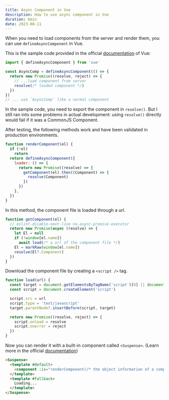```yaml
---
title: Async Component in Vue
description: How to use async component in Vue
duration: 6min
date: 2023-08-11
---
```


When you need to load components from the server and render them, you can use `defineAsyncComponent` in Vue.

This is the sample code provided in the official [documentation](https://vuejs.org/guide/components/async.html) of Vue:

```js
import { defineAsyncComponent } from 'vue'

const AsyncComp = defineAsyncComponent(() => {
  return new Promise((resolve, reject) => {
    // ...load component from server
    resolve(/* loaded component */)
  })
})
// ... use `AsyncComp` like a normal component
```

In the sample code, you need to export the component in `resolve()`. But I still ran into some problems in actual development: using `resolve()` directly would fail if it was a CommonJS Component.

After testing, the following methods work and have been validated in production environments.

```js
function renderComponent(el) {
  if (!el)
    return
  return defineAsyncComponent({
    loader: () => {
      return new Promise((resolve) => {
        getComponent(el).then((Component) => {
          resolve(Component)
        })
      })
    },
  })
}
```

In this method, the component file is loaded through a url.

```js
function getComponent(el) {
  // eslint-disable-next-line no-async-promise-executor
  return new Promise(async (resolve) => {
    let El = null
    if (!window[el.name])
      await load(/* a url of the component file */)
    El = markRaw(window[el.name])
    resolve(El?.Component)
  })
}
```

Download the component file by creating a `<script />` tag.

```js
function load(url) {
  const target = document.getElementsByTagName('script')[0] || document.head
  const script = document.createElement('script')

  script.src = url
  script.type = 'text/javascript'
  target.parentNode?.insertBefore(script, target)

  return new Promise((resolve, reject) => {
    script.onload = resolve
    script.onerror = reject
  })
}
```

Now you can render it with a built-in component called `<Suspense>`. (Learn more in the official [documentation](https://vuejs.org/guide/built-ins/suspense.html))

```html
<Suspense>
  <template #default>
    <component :is="renderComponent(/* the object information of a component */)" />
  </template>
  <template #fallback>
    Loading...
  </template>
</Suspense>
```
